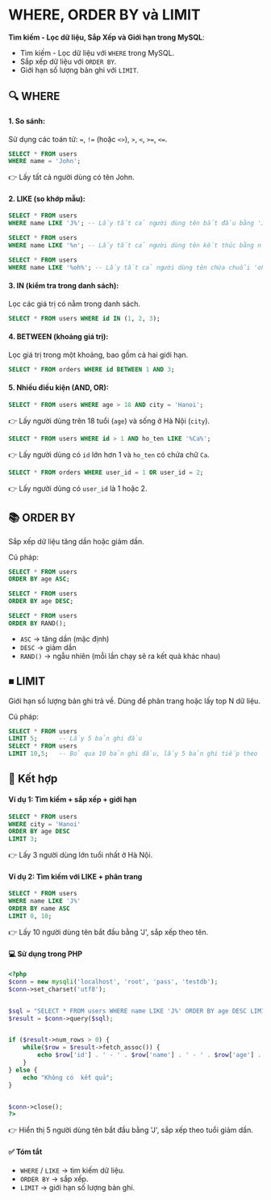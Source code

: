 # WHERE, ORDER BY và LIMIT  

**Tìm kiếm - Lọc dữ liệu, Sắp Xếp và Giới hạn trong MySQL**:  

- Tìm kiếm - Lọc dữ liệu với `WHERE` trong MySQL.
- Sắp xếp dữ liệu với `ORDER BY`.
- Giới hạn số lượng bản ghi với `LIMIT`.


## 🔍 WHERE  

#### 1. So sánh: 

Sử dụng các toán tử: `=`, `!=` (hoặc `<>`), `>`, `<`, `>=`, `<=`.  

```sql
SELECT * FROM users
WHERE name = 'John';
```
👉 Lấy tất cả người dùng có tên John.

#### 2. LIKE (so khớp mẫu):
```sql
SELECT * FROM users
WHERE name LIKE 'J%'; -- Lấy tất cả người dùng tên bắt đầu bằng 'J'

SELECT * FROM users
WHERE name LIKE '%n'; -- Lấy tất cả người dùng tên kết thúc bằng n

SELECT * FROM users
WHERE name LIKE '%oh%'; -- Lấy tất cả người dùng tên chứa chuỗi 'oh'
```

#### 3. IN (kiểm tra trong danh sách):

Lọc các giá trị có nằm trong danh sách.  

```sql
SELECT * FROM users WHERE id IN (1, 2, 3);
```

#### 4. BETWEEN (khoảng giá trị):

Lọc giá trị trong một khoảng, bao gồm cả hai giới hạn.  

```sql
SELECT * FROM orders WHERE id BETWEEN 1 AND 3;
```


#### 5. Nhiều điều kiện (AND, OR):  
```sql
SELECT * FROM users WHERE age > 18 AND city = 'Hanoi';
```
👉 Lấy người dùng trên 18 tuổi (`age`) và sống ở Hà Nội (`city`).  

```sql
SELECT * FROM users WHERE id > 1 AND ho_ten LIKE '%Ca%';
```
👉 Lấy người dùng có `id` lớn hơn 1 và `ho_ten` có chứa chữ `Ca`.

```sql
SELECT * FROM orders WHERE user_id = 1 OR user_id = 2;
```
👉 Lấy người dùng có `user_id` là 1 hoặc 2.



## 📚 ORDER BY
 Sắp xếp dữ liệu tăng dần hoặc giảm dần.  

Cú pháp:
```sql
SELECT * FROM users
ORDER BY age ASC;

SELECT * FROM users
ORDER BY age DESC;

SELECT * FROM users
ORDER BY RAND();
```
- `ASC` → tăng dần (mặc định)
- `DESC` → giảm dần
- `RAND()` → ngẫu nhiên (mỗi lần chạy sẽ ra kết quả khác nhau)


## ⏹ LIMIT
Giới hạn số lượng bản ghi trả về. Dùng để phân trang hoặc lấy top N dữ liệu.

Cú pháp:
```sql
SELECT * FROM users
LIMIT 5;      -- Lấy 5 bản ghi đầu
SELECT * FROM users
LIMIT 10,5;   -- Bỏ qua 10 bản ghi đầu, lấy 5 bản ghi tiếp theo
```


## 🔗 Kết hợp  

#### Ví dụ 1: Tìm kiếm + sắp xếp + giới hạn

```sql
SELECT * FROM users
WHERE city = 'Hanoi'
ORDER BY age DESC
LIMIT 3;
```
👉 Lấy 3 người dùng lớn tuổi nhất ở Hà Nội.

#### Ví dụ 2: Tìm kiếm với LIKE + phân trang

```sql
SELECT * FROM users
WHERE name LIKE 'J%'
ORDER BY name ASC
LIMIT 0, 10;
```
👉 Lấy 10 người dùng tên bắt đầu bằng 'J', sắp xếp theo tên.



#### 💻 Sử dụng trong PHP
```php
<?php
$conn = new mysqli('localhost', 'root', 'pass', 'testdb');
$conn->set_charset('utf8');


$sql = "SELECT * FROM users WHERE name LIKE 'J%' ORDER BY age DESC LIMIT 5";
$result = $conn->query($sql);


if ($result->num_rows > 0) {
	while($row = $result->fetch_assoc()) {
		echo $row['id'] . ' - ' . $row['name'] . ' - ' . $row['age'] . '<br>';
	}
} else {
	echo "Không có  kết quả";
}


$conn->close();
?>
```
👉 Hiển thị 5 người dùng tên bắt đầu bằng 'J', sắp xếp theo tuổi giảm dần.



#### ✅ Tóm tắt
- `WHERE` / `LIKE` → tìm kiếm dữ liệu.
- `ORDER BY` → sắp xếp.
- `LIMIT` → giới hạn số lượng bản ghi.

